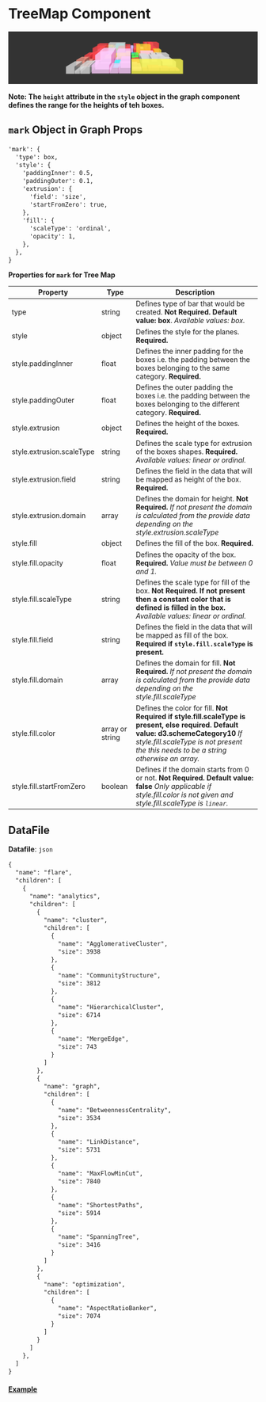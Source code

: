 # TreeMap Component

![TreeMap](../imgs/TreeMap.png)

__Note: The `height` attribute in the `style` object in the graph component defines the range for the heights of teh boxes.__

## `mark` Object in Graph Props
```
'mark': {
  'type': box,
  'style': {
    'paddingInner': 0.5,
    'paddingOuter': 0.1,
    'extrusion': {
      'field': 'size',
      'startFromZero': true,
    },
    'fill': {
      'scaleType': 'ordinal',
      'opacity': 1,
    },
  },
}
```

__Properties for `mark` for Tree Map__

Property|Type|Description
---|---|---
type|string|Defines type of bar that would be created. __Not Required. Default value: box__. _Available values: box._
style|object|Defines the style for the planes. __Required.__
style.paddingInner|float|Defines the inner padding for the boxes i.e. the padding between the boxes belonging to the same category. __Required.__
style.paddingOuter|float|Defines the outer padding the boxes i.e. the padding between the boxes belonging to the different category. __Required.__
style.extrusion|object|Defines the height of the boxes. __Required.__
style.extrusion.scaleType|string|Defines the scale type for extrusion of the boxes shapes. __Required.__ _Available values: linear or ordinal._
style.extrusion.field|string|Defines the field in the data that will be mapped as height of the box. __Required.__
style.extrusion.domain|array|Defines the domain for height. __Not Required.__ _If not present the domain is calculated from the provide data depending on the style.extrusion.scaleType_
style.fill|object|Defines the fill of the box. __Required.__
style.fill.opacity|float|Defines the opacity of the box. __Required.__ _Value must be between 0 and 1._
style.fill.scaleType|string|Defines the scale type for fill of the box. __Not Required. If not present then a constant color that is defined is filled in the box.__ _Available values: linear or ordinal._
style.fill.field|string|Defines the field in the data that will be mapped as fill of the box. __Required if `style.fill.scaleType` is present.__
style.fill.domain|array|Defines the domain for fill. __Not Required.__ _If not present the domain is calculated from the provide data depending on the style.fill.scaleType_
style.fill.color|array or string|Defines the color for fill. __Not Required if style.fill.scaleType is present, else required. Default value: d3.schemeCategory10__ _If style.fill.scaleType is not present the this needs to be a string otherwise an array._
style.fill.startFromZero|boolean|Defines if the domain starts from 0 or not. __Not Required. Default value: false__ _Only applicable if style.fill.color is not given and style.fill.scaleType is `linear`._

## DataFile

**Datafile**: `json`

```
{
  "name": "flare",
  "children": [
    {
      "name": "analytics",
      "children": [
        {
          "name": "cluster",
          "children": [
            {
              "name": "AgglomerativeCluster",
              "size": 3938
            },
            {
              "name": "CommunityStructure",
              "size": 3812
            },
            {
              "name": "HierarchicalCluster",
              "size": 6714
            },
            {
              "name": "MergeEdge",
              "size": 743
            }
          ]
        },
        {
          "name": "graph",
          "children": [
            {
              "name": "BetweennessCentrality",
              "size": 3534
            },
            {
              "name": "LinkDistance",
              "size": 5731
            },
            {
              "name": "MaxFlowMinCut",
              "size": 7840
            },
            {
              "name": "ShortestPaths",
              "size": 5914
            },
            {
              "name": "SpanningTree",
              "size": 3416
            }
          ]
        },
        {
          "name": "optimization",
          "children": [
            {
              "name": "AspectRatioBanker",
              "size": 7074
            }
          ]
        }
      ]
    },
  ]
}
```

#### [Example](../examples/TreeMap.js)